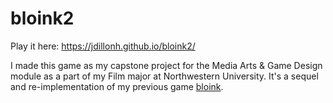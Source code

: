 # bloink2

Play it here: https://jdillonh.github.io/bloink2/

I made this game as my capstone project for the Media Arts & Game Design module as a part of my Film major at Northwestern University. It's a sequel and re-implementation of my previous game [bloink](https://github.com/jdillonh/bloink-game).
